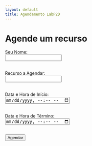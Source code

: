 ```yaml
---
layout: default
title: Agendamento LabP2D
---
```



<h1>Agende um recurso</h1>

<form id="agendamentoForm">
  <label for="nome">Seu Nome:</label><br>
  <input type="text" id="nome" required><br><br>

  <label for="titulo">Recurso a Agendar:</label><br>
  <input type="text" id="titulo" required><br><br>

  <label for="inicio">Data e Hora de Início:</label><br>
  <input type="datetime-local" id="inicio" required><br><br>

  <label for="fim">Data e Hora de Término:</label><br>
  <input type="datetime-local" id="fim" required><br><br>

  <button type="submit">Agendar</button>
</form>

<p id="mensagem"></p>

<script>
  const form = document.getElementById('agendamentoForm');
  const mensagem = document.getElementById('mensagem');

  form.addEventListener('submit', async (e) => {
    e.preventDefault();

    const dados = {
      titulo: document.getElementById('titulo').value,
      inicio: document.getElementById('inicio').value,
      fim: document.getElementById('fim').value,
      descricao: "Agendado por " + document.getElementById('nome').value
    };

    try {
      const resposta = await fetch('https://script.google.com/macros/s/AKfycbwHVXcy8HB4TXJMlEO49zUsTTszJnrsg2hvxVbxvWM9-sx5qe4WU9GVEV4EJHqly2lE/exec', {
        method: 'POST',
        body: JSON.stringify(dados),
        headers: { 'Content-Type': 'application/json' }
      });

      const resultado = await resposta.json();

      if (resultado.status === 'sucesso') {
        mensagem.innerText = "Evento agendado com sucesso!";
        form.reset();
      } else {
        mensagem.innerText = "Erro: " + resultado.mensagem;
      }

    } catch (erro) {
      mensagem.innerText = "Erro ao conectar com o servidor.";
    }
  });
</script>


<!-- 
<div class="form-container">
  <h2>Agende uma Reunião com o LabP2D</h2>
  
  <form id="agendamentoForm">
    <!-- Campo Nome ->
    <div class="form-group">
      <label for="nome">Nome Completo*</label>
      <input type="text" id="nome" name="nome" required>
    </div>
    
    <!-- Campo Email ->
    <div class="form-group">
      <label for="email">Email Institucional*</label>
      <input type="email" id="email" name="email" required>
    </div>
    
    <!-- Campo Data/Horário ->
    <div class="form-group">
      <label for="data">Data e Horário*</label>
      <input type="datetime-local" id="data" name="data" required>
    </div>
    
    <!-- Campo Tipo de Reunião ->
    <div class="form-group">
      <label for="tipo">Tipo de Reunião*</label>
      <select id="tipo" name="tipo" required>
        <option value="" disabled selected>Selecione uma opção</option>
        <option value="pesquisa">Colaboração em Pesquisa</option>
        <option value="projeto">Discussão de Projeto</option>
        <option value="orientacao">Orientação Acadêmica</option>
        <option value="outro">Outro Assunto</option>
      </select>
    </div>
    
    <!-- Campo Mensagem ->
    <div class="form-group">
      <label for="mensagem">Detalhes Adicionais</label>
      <textarea id="mensagem" name="mensagem" rows="4" placeholder="Descreva brevemente o propósito da reunião"></textarea>
    </div>
    
    <!-- Botão de Envio ->
    <button type="submit" class="btn-agendar">
      <span class="submit-text">Solicitar Agendamento</span>
      <span class="loading-icon" style="display:none;">⌛ Enviando...</span>
    </button>
    
    <!-- Mensagens de Status ->
    <div id="formStatus" class="form-status" style="display:none;"></div>
  </form>
</div> -->

<!-- Link para voltar ->
<div style="text-align: center; margin-top: 30px;">
  <a href="/" class="btn-voltar"> Voltar para a página principal</a>
</div>

<style>
/* Estilos específicos para a página de agendamento */
.form-container {
  max-width: 600px;
  margin: 40px auto;
  padding: 30px;
}

h2 {
  color: #007ff5;
  text-align: center;
  margin-bottom: 30px;
}

.btn-voltar {
  color: #4276b6;
  padding: 8px 16px;
  border-radius: 4px;
  transition: all 0.3s ease;
}

.btn-voltar:hover {
  background: #f5f5f5;
  text-decoration: underline;
}
</style>

<script>
document.addEventListener('DOMContentLoaded', function() {
  const form = document.getElementById('agendamentoForm');
  const statusElement = document.getElementById('formStatus');
  const submitBtn = form.querySelector('button[type="submit"]');
  const submitText = submitBtn.querySelector('.submit-text');
  const loadingIcon = submitBtn.querySelector('.loading-icon');

  form.addEventListener('submit', async function(e) {
    e.preventDefault();
    
    // Mostrar estado de carregamento
    submitText.style.display = 'none';
    loadingIcon.style.display = 'inline';
    submitBtn.disabled = true;
    
    // Preparar dados do formulário
    const formData = {
      nome: document.getElementById('nome').value,
      email: document.getElementById('email').value,
      data: document.getElementById('data').value,
      tipo: document.getElementById('tipo').value,
      mensagem: document.getElementById('mensagem').value
    };
    
    try {
      // Substitua pela URL do seu Google Apps Script
      const response = await fetch('https://script.google.com/macros/s/SUA_URL_DO_SCRIPT/exec', {
        method: 'POST',
        headers: {
          'Content-Type': 'application/json',
        },
        body: JSON.stringify(formData)
      });
      
      const result = await response.json();
      
      if (result.status === 'success') {
        showStatus('Agendamento solicitado com sucesso! Você receberá um email de confirmação em breve.', 'success');
        form.reset();
      } else {
        throw new Error(result.message || 'Erro no servidor');
      }
    } catch (error) {
      showStatus(`Erro ao agendar: ${error.message}`, 'error');
      console.error('Erro:', error);
    } finally {
      // Restaurar estado normal do botão
      submitText.style.display = 'inline';
      loadingIcon.style.display = 'none';
      submitBtn.disabled = false;
    }
  });
  
  function showStatus(message, type) {
    statusElement.textContent = message;
    statusElement.className = `form-status ${type}`;
    statusElement.style.display = 'block';
    
    // Esconder após 5 segundos
    setTimeout(() => {
      statusElement.style.display = 'none';
    }, 5000);
  }
});
</script> -->

